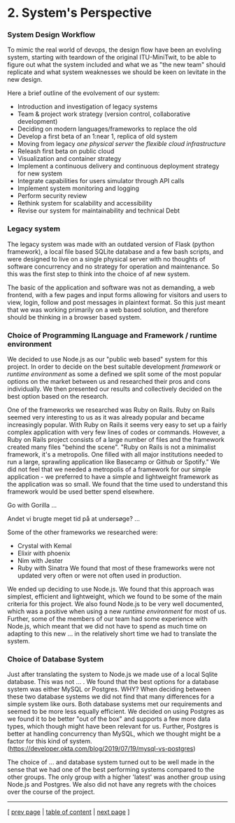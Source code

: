 # 2. System's Perspective

### System Design Workflow
To mimic the real world of devops, the design flow have been an evolvling system, starting with teardown of the original ITU-MiniTwit, to be able to figure out what the system included and what we as "the new team" should replicate and what system weaknesses we should be keen on levitate in the new design.

Here a brief outline of the evolvement of our system:
- Introduction and investigation of legacy systems
- Team & project work strategy (version control, collaborative development)
- Deciding on modern languages/frameworks to replace the old
- Develop a first beta of an 1:near 1, replica of old system
- Moving from legacy *one physical server* the *flexible cloud infrastructure*
- Releash first beta on public cloud
- Visualization and container strategy
- Implement a continuous delivery and continuous deployment strategy for new system
- Integrate capabilities for users simulator through API calls
- Implement system monitoring and logging
- Perform security review
- Rethink system for scalability and accessibility
- Revise our system for maintainability and technical Debt

### Legacy system
The legacy system was made with an outdated version of Flask (python framework), a local file based SQLite database and a few bash scripts, and were designed to live on a single physical server with no thoughts of software concurrency and no strategy for operation and maintenance. So this was the first step to think into the choice of af new system.

The basic of the application and software was not as demanding, a web frontend, with a few pages and input forms allowing for visitors and users to view, login, follow and post messages in plaintext format. So  this just meant that we was working primarily on a web based solution, and therefore should be thinking in a browser based system.

### Choice of Programming lLanguage and Framework / runtime environment
We decided to use Node.js as our "public web based" system for this project. In order to decide on the best suitable development *framework* or *runtime environment* as some a defined we split some of the most popular options on the market between us and researched their pros and cons individually. We then presented our results and collectively decided on the best option based on the research. 

One of the frameworks we researched was Ruby on Rails. Ruby on Rails seemed very interesting to us as it was already popular and became increasingly popular. With Ruby on Rails it seems very easy to set up a fairly complex application with very few lines of codes or commands. However, a Ruby on Rails project consists of a large number of files and the framework created many files "behind the scene". "Ruby on Rails is not a minimalist framework, it's a metropolis. One filled with all major institutions needed to run a large, sprawling application like Basecamp or Github or Spotify." We did not feel that we needed a metropolis of a framework for our simple application - we preferred to have a simple and lightweight framework as the application was so small. We found that the time used to understand this framework would be used better spend elsewhere.

Go with Gorilla ... 

Andet vi brugte meget tid på at undersøge? ...

Some of the other frameworks we researched were:
- Crystal with Kemal
- Elixir with phoenix
- Nim with Jester
- Ruby with Sinatra
We found that most of these frameworks were not updated very often or were not often used in production.

We ended up deciding to use Node.js. We found that this approach was simplest, efficient and lightweight, which we found to be some of the main criteria for this project. We also found Node.js to be very well documented, which was a positive when using a new *runtime environment* for most of us. Further, some of the members of our team had some experience with Node.js, which meant that we did not have to spend as much time on adapting to this new ... in the relatively short time we had to translate the system.

### Choice of Database System
Just after translating the system to Node.js we made use of a local Sqlite database. This was not ... . We found that the best options for a database system was either MySQL or Postgres. WHY? When deciding between these two database systems we did not find that many differences for a simple system like ours. Both database systems met our requirements and seemed to be more less equally efficient. We decided on using Postgres as we found it to be better "out of the box" and supports a few more data types, which though might have been relevant for us. Further, Postgres is better at handling concurrency than MySQL, which we thought might be a factor for this kind of system. 
(https://developer.okta.com/blog/2019/07/19/mysql-vs-postgres)

The choice of ... and database system turned out to be well made in the sense that we had one of the best performing systems compared to the other groups. The only group with a higher 'latest' was another group using Node.js and Postgres. We also did not have any regrets with the choices over the course of the project.

---
[ [prev page](../chapters/100_preface_and_introduction.md) | [table of content](../table_of_content.md) | [next page](../chapters/201_design_and_architecture.md) ]
